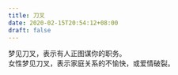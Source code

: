 ```yaml
---
title: 刀叉
date: 2020-02-15T20:54:12+08:00
draft: false
---
```


梦见刀叉，表示有人正图谋你的职务。<br>
女性梦见刀叉，表示家庭关系的不愉快，或爱情破裂。<br>
